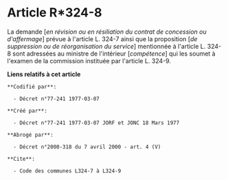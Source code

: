 # Article R*324-8

La demande [*en révision ou en résiliation du contrat de concession ou d'affermage*] prévue à l'article L. 324-7 ainsi que la
proposition [*de suppression ou de réorganisation du service*] mentionnée à l'article L. 324-8 sont adressées au ministre de
l'intérieur [*compétence*] qui les soumet à l'examen de la commission instituée par l'article L. 324-9.

**Liens relatifs à cet article**

	**Codifié par**:

	  - Décret n°77-241 1977-03-07

	**Créé par**:

	  - Décret n°77-241 1977-03-07 JORF et JONC 18 Mars 1977

	**Abrogé par**:

	  - Décret n°2000-318 du 7 avril 2000 - art. 4 (V)

	**Cite**:

	  - Code des communes L324-7 à L324-9
